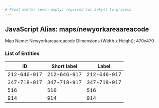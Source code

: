 ```yaml
---
# Front matter (even empty) required for Jekyll to process
---
```


## JavaScript Alias: maps/newyorkareaareacode

Map Name: Newyorkareaareacode
Dimensions (Width x Height): 470x470





### List of Entities

ID | Short label | Label
---|---|---|
212-646-917|212-646-917|212-646-917
347-718-917|347-718-917|347-718-917
516|516|516
914|914|914

